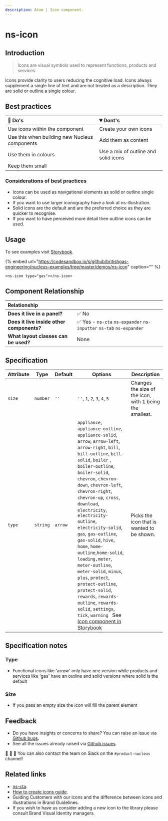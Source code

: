 ```yaml
---
description: Atom | Icon component.
---
```


# ns-icon

## Introduction

> Icons are visual symbols used to represent functions, products and services.

Icons provide clarity to users reducing the cognitive load. Icons always supplement a single line of text and are not treated as a description. They are solid or outline a single colour.

## Best practices

| 💚 Do's | 💔 Dont's |
| :--- | :--- |
| Use icons within the component | Create your own icons |
| Use this when building new Nucleus components | Add them as content |
| Use them in colours | Use a mix of outline and solid icons |
| Keep them small |  |

### Considerations of best practices

* Icons can be used as navigational elements as solid or outline single colour.
* If you want to use larger iconography have a look at ns-illustration.
* Solid icons are the default and are the preferred choice as they are quicker to recognise.
* If you want to have perceived more detail then outline icons can be used.

## Usage

To see examples visit [Storybook](https://britishgas.co.uk/nucleus/demo/index.html?path=/story/ns-icon--gas).

{% embed url="https://codesandbox.io/s/github/britishgas-engineering/nucleus-examples/tree/master/demos/ns-icon" caption="" %}

```markup
<ns-icon type="gas"></ns-icon>
```

## Component Relationship

|  **Relationship**  |  |
| :--- | :--- |
| **Does it live in a panel?** | ✅ No |
| **Does it live inside other components?** |  ✅ Yes -  `ns-cta` `ns-expander` `ns-inputter` `ns-tab` `ns-expander` |
| **What layout classes can be used?**  | None |

## Specification

| Attribute    | Type                | Default   | Options   | Description |
|--------------|---------------------|-----------|-----------|-------------|
| `size`    | `number`   | `''` | `''`, `1`, `2`, `3`, `4`, `5` | Changes the size of the icon, with 1 being the smallest. |
| `type` | `string`            | `arrow` |`appliance`, `appliance-outline`, `appliance-solid`, `arrow`, `arrow-left`, `arrow-right`, `bill`, `bill-outline`, `bill-solid`, `boiler` , `boiler-outline`, `boiler-solid`, `chevron`, `chevron-down`, `chevron-left`, `chevron-right`, `chevron-up`, `cross`, `download`, `electricity`, `electricity-outline`, `electricity-solid`, `gas`, `gas-outline`, `gas-solid`, `hive`, `home`, `home-outline`,`home-solid`, `loading,meter`, `meter-outline`, `meter-solid`, `minus`, `plus`, `protect`, `protect-outline`, `protect-solid`, `rewards`, `rewards-outline`, `rewards-solid`, `settings`, `tick`, `warning ` See [Icon component in Storybook](https://britishgas.co.uk/nucleus/demo/index.html?path=/story/ns-illustrations--appliance) | Picks the icon that is wanted to be shown. |

## Specification notes

### Type

- Functional icons like 'arrow' only have one version while products and services like 'gas' have an outline and solid versions where solid is the default

### Size

- If you pass an empty size the icon will fill the parent element

## Feedback

* Do you have insights or concerns to share? You can raise an issue via [Github bugs](https://github.com/ConnectedHomes/nucleus/issues/new?assignees=&labels=Bug&template=a--bug-report.md&title=[bug]%20[ns-icon]).
* See all the issues already raised via [Github issues](https://github.com/connectedHomes/nucleus/issues?utf8=%E2%9C%93&q=is%3Aopen+is%3Aissue+label%3ABug+[ns-icon]).

💩 🎉 🦄 You can also contact the team on Slack on the `#product-nucleus` channel!

## Related links

* [ns-cta](https://docs.britishgas.design/components/ns-cta).
* [How to create icons guide](https://docs.britishgas.design/how-to/creating-icons).
* Guiding Customers with our icons and the difference between icons and illustrations in Brand Guidelines.
* If you wish to have us consider adding a new icon to the library please consult Brand Visual Identity managers.

